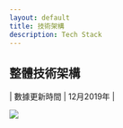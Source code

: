 ```yaml
---
layout: default
title: 技術架構
description: Tech Stack
---
```


## 整體技術架構

| 數據更新時間 | 12月2019年 |

<img src='https://lh3.googleusercontent.com/-TlZUxV1mEeJ42K-OkpjUMgUClJSaty-in5uP5Ab14V7sx3HYKPLxLBwn70BojJ8tUzXQ86Qi9oGiegrdsr-mqPws9JTOT5PiqTONjQnBSqAnPTmTXUg7QBgm1v66YiEGzUbunwbgA=w2400' />

<br>